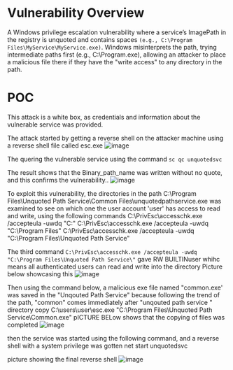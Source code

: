 # Vulnerability Overview
A Windows privilege escalation vulnerability where a service’s ImagePath in the registry is unquoted and contains spaces 
`(e.g., C:\Program Files\MyService\MyService.exe)`. Windows misinterprets the path, trying intermediate paths first (e.g., C:\Program.exe), allowing an attacker to place a malicious file there if they have the  "write access" to any directory in the path.



# POC
This attack is a white box, as credentials and information about the vulnerable service was provided. 

The attack started by getting a reverse shell on the attacker machine using a reverse shell file called esc.exe
![image](https://github.com/user-attachments/assets/fe04b6c1-5d47-4c47-8962-36829a605259)


The quering the vulnerable service using the command
`sc qc unquotedsvc`

The result shows that the Binary_path_name was written without no quote, and this confirms the vulnerability..
![image](https://github.com/user-attachments/assets/93d30514-dfec-430c-b61e-725667e976d3)


To exploit this vulnerability, the directories in the path C:\Program Files\Unquoted Path Service\Common Files\unquotedpathservice.exe was examined to see on which one the user account 'user' has access to read and write, using the following commands 
C:\PrivEsc\accesschk.exe /accepteula -uwdq "C:"
C:\PrivEsc\accesschk.exe /accepteula -uwdq "C:\Program Files\"
C:\PrivEsc\accesschk.exe /accepteula -uwdq "C:\Program Files\Unquoted Path Service"

The third command `C:\PrivEsc\accesschk.exe /accepteula -uwdq "C:\Program Files\Unquoted Path Service\"` gave RW BUILTINuser whihc means all authenticated users can read and write into the directory
Picture below showcasing this
![image](https://github.com/user-attachments/assets/c682213c-53f1-464b-845f-5379b6fe8fd8)


Then using the command below, a malicious exe file named "common.exe' was saved in the "Unqouted Path Service" because following the trend of the path, "common" comes immediately after "unqouted path service " directory 
copy C:\users\user\esc.exe "C:\Program Files\Unquoted Path Service\Common.exe"
pICTURE BELow shows that the copying of files was completed
![image](https://github.com/user-attachments/assets/1828b0f0-c8d2-4a76-ae70-41dfb65ecd6d)


then the service was started using the following command, and a reverse shell with a system privilege was gotten
net start unquotedsvc

picture showing the final reverse shell
![image](https://github.com/user-attachments/assets/3bad4c77-63c4-4a8c-a12b-1a7e35562ff5)


